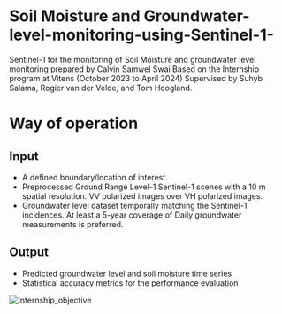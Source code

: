 # Soil Moisture and Groundwater-level-monitoring-using-Sentinel-1-

Sentinel-1 for the monitoring of Soil Moisture and groundwater level monitoring prepared by Calvin Samwel Swai Based on the Internship program at Vitens (October 2023 to April 2024) Supervised by Suhyb Salama, Rogier van der Velde, and Tom Hoogland.

# Way of operation

## Input

* A defined boundary/location of interest. 
* Preprocessed Ground Range Level-1 Sentinel-1 scenes with a 10 m spatial resolution. VV polarized images over VH polarized images.
* Groundwater level dataset temporally matching the Sentinel-1 incidences. At least a 5-year coverage of Daily groundwater measurements is preferred.

## Output
* Predicted groundwater level and soil moisture time series
* Statistical accuracy metrics for the performance evaluation

![Internship_objective](https://github.com/user-attachments/assets/9e875fbe-d9ff-4454-b265-b103109308ba)
